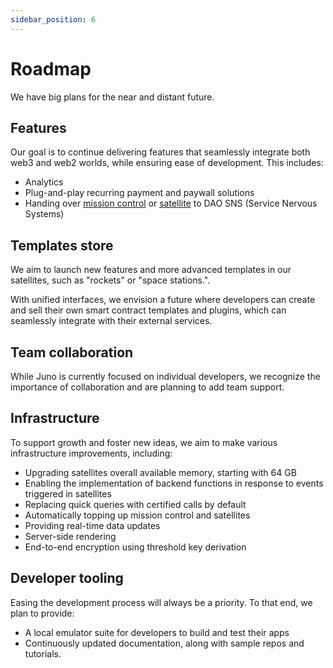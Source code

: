 ```yaml
---
sidebar_position: 6
---
```


# Roadmap

We have big plans for the near and distant future.

## Features

Our goal is to continue delivering features that seamlessly integrate both web3 and web2 worlds, while ensuring ease of development. This includes:

- Analytics
- Plug-and-play recurring payment and paywall solutions
- Handing over [mission control] or [satellite] to DAO SNS (Service Nervous Systems)

## Templates store

We aim to launch new features and more advanced templates in our satellites, such as "rockets" or "space stations.".

With unified interfaces, we envision a future where developers can create and sell their own smart contract templates and plugins, which can seamlessly integrate with their external services.

## Team collaboration

While Juno is currently focused on individual developers, we recognize the importance of collaboration and are planning to add team support.

## Infrastructure

To support growth and foster new ideas, we aim to make various infrastructure improvements, including:

- Upgrading satellites overall available memory, starting with 64 GB
- Enabling the implementation of backend functions in response to events triggered in satellites
- Replacing quick queries with certified calls by default
- Automatically topping up mission control and satellites
- Providing real-time data updates
- Server-side rendering
- End-to-end encryption using threshold key derivation

## Developer tooling

Easing the development process will always be a priority. To that end, we plan to provide:

- A local emulator suite for developers to build and test their apps
- Continuously updated documentation, along with sample repos and tutorials.

[mission control]: terminology.md#mission-control
[satellite]: terminology.md#satellite
